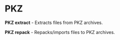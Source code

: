 # PKZ
**PKZ extract** - Extracts files from PKZ archives.

**PKZ repack** - Repacks/imports files to PKZ archives.

